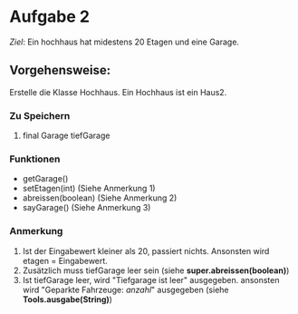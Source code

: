 # Aufgabe 2
*Ziel*: Ein hochhaus hat midestens 20 Etagen und eine Garage.
## Vorgehensweise:
Erstelle die Klasse Hochhaus. Ein Hochhaus ist ein Haus2.
### Zu Speichern
1. final Garage tiefGarage
### Funktionen
* getGarage()
* setEtagen(int) (Siehe Anmerkung 1)
* abreissen(boolean) (Siehe Anmerkung 2)
* sayGarage() (Siehe Anmerkung 3)
### Anmerkung
1. Ist der Eingabewert kleiner als 20, passiert nichts. Ansonsten wird etagen = Eingabewert.
2. Zusätzlich muss tiefGarage leer sein (siehe **super.abreissen(boolean)**)
3. Ist tiefGarage leer, wird "Tiefgarage ist leer" ausgegeben. ansonsten wird "Geparkte Fahrzeuge: *anzahl*" ausgegeben (siehe **Tools.ausgabe(String)**) 